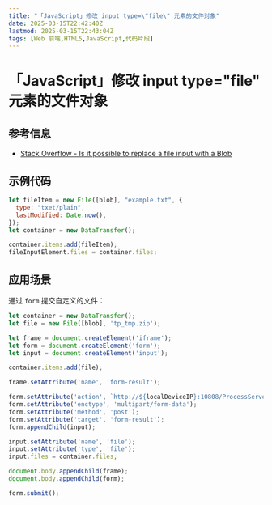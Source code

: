 ```yaml
---
title: "「JavaScript」修改 input type=\"file\" 元素的文件对象"
date: 2025-03-15T22:42:40Z
lastmod: 2025-03-15T22:43:04Z
tags: [Web 前端,HTML5,JavaScript,代码片段]
---
```


# 「JavaScript」修改 input type="file" 元素的文件对象

## 参考信息

- [Stack Overflow - Is it possible to replace a file input with a Blob](https://stackoverflow.com/questions/21892890/is-it-possible-to-replace-a-file-input-with-a-blob)

## 示例代码

```javascript
let fileItem = new File([blob], "example.txt", {
  type: "txet/plain",
  lastModified: Date.now(),
});
let container = new DataTransfer();

container.items.add(fileItem);
fileInputElement.files = container.files;
```

## 应用场景

通过 `form` 提交自定义的文件：

```javascript
let container = new DataTransfer();
let file = new File([blob], 'tp_tmp.zip');

let frame = document.createElement('iframe');
let form = document.createElement('form');
let input = document.createElement('input');

container.items.add(file);

frame.setAttribute('name', 'form-result');

form.setAttribute('action', `http://${localDeviceIP}:10808/ProcessServer/FileOperate/fileUpServlet`);
form.setAttribute('enctype', 'multipart/form-data');
form.setAttribute('method', 'post');
form.setAttribute('target', 'form-result');
form.appendChild(input);

input.setAttribute('name', 'file');
input.setAttribute('type', 'file');
input.files = container.files;

document.body.appendChild(frame);
document.body.appendChild(form);

form.submit();
```

‍
